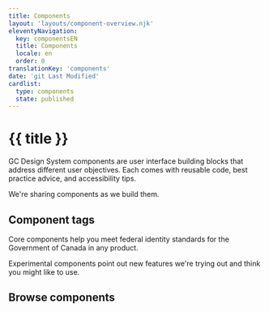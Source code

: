 ```yaml
---
title: Components
layout: 'layouts/component-overview.njk'
eleventyNavigation:
  key: componentsEN
  title: Components
  locale: en
  order: 0
translationKey: 'components'
date: 'git Last Modified'
cardlist:
  type: components
  state: published
---
```


# {{ title }}

GC Design System components are user interface building blocks that address different user objectives. Each comes with reusable code, best practice advice, and accessibility tips.

We're sharing components as we build them.

## Component tags

Core components help you meet federal identity standards for the Government of Canada in any product.

Experimental components point out new features we're trying out and think you might like to use.

## Browse components

